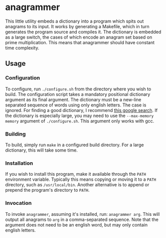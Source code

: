 # anagrammer
This little utility embeds a dictionary into a program which spits out anagrams to its input.
It works by generating a Makefile, which in turn generates the program source and compiles it.
The dictionary is embedded as a large switch, the cases of which encode an anagram set based on prime multiplication.
This means that anagrammer should have constant time complexity.

## Usage
### Configuration
To configure, run `./configure.sh` from the directory where you wish to build.
The configuration script takes a mandatory positional dictionary argument as its final argument.
The dictionary must be a new-line separated sequence of words using only english letters.
The case is ignored.
For finding a good dictionary, I recommend [this google search](https://www.google.com/search?q=dictionary+filetype%3Atxt).
If the dictionary is especially large, you may need to use the `--max-memory memory` argument of `./configure.sh`.
This argument only works with gcc.

### Building
To build, simply run `make` in a configured build directory.
For a large dictionary, this will take some time.

### Installation
If you wish to install this program, make it available through the `PATH` environment variable.
Typically this means copying or moving it to a `PATH` directory, such as `/usr/local/bin`.
Another alternative is to append or prepend the program's directory to `PATH`.

### Invocation
To invoke `anagrammer`, assuming it's installed, run: `anagrammer arg`.
This will output all anagrams to `arg` in a comma-separated sequence.
Note that the argument does not need to be an english word, but may only contain english letters.
